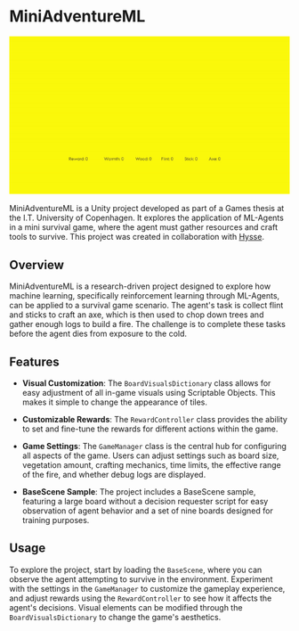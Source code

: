 # MiniAdventureML

![MiniAdventure Example Scene](./READMEAssets/MiniAdventureMLDemostration_BigGame.gif)

MiniAdventureML is a Unity project developed as part of a Games thesis at the I.T. University of Copenhagen. It explores the application of ML-Agents in a mini survival game, where the agent must gather resources and craft tools to survive. This project was created in collaboration with [Hysse](https://github.com/Hysse).

## Overview

MiniAdventureML is a research-driven project designed to explore how machine learning, specifically reinforcement learning through ML-Agents, can be applied to a survival game scenario. The agent's task is collect flint and sticks to craft an axe, which is then used to chop down trees and gather enough logs to build a fire. The challenge is to complete these tasks before the agent dies from exposure to the cold.

## Features

- **Visual Customization**: The `BoardVisualsDictionary` class allows for easy adjustment of all in-game visuals using Scriptable Objects. This makes it simple to change the appearance of tiles.

- **Customizable Rewards**: The `RewardController` class provides the ability to set and fine-tune the rewards for different actions within the game.

- **Game Settings**: The `GameManager` class is the central hub for configuring all aspects of the game. Users can adjust settings such as board size, vegetation amount, crafting mechanics, time limits, the effective range of the fire, and whether debug logs are displayed.

- **BaseScene Sample**: The project includes a BaseScene sample, featuring a large board without a decision requester script for easy observation of agent behavior and a set of nine boards designed for training purposes.

## Usage

To explore the project, start by loading the `BaseScene`, where you can observe the agent attempting to survive in the environment. Experiment with the settings in the `GameManager` to customize the gameplay experience, and adjust rewards using the `RewardController` to see how it affects the agent's decisions. Visual elements can be modified through the `BoardVisualsDictionary` to change the game's aesthetics.
